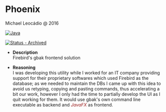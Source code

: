 # Phoenix
Michael Leocádio @ 2016

[![Java](https://img.shields.io/static/v1?label=&message=Java&color=%23991B1B&logo=Oracle)](https://)

[![Status - Archived](https://img.shields.io/badge/Status-Archived-yellow)](https://)

- **Description**<br>
Firebird's gbak frontend solution

- **Reasoning**<br>
I was developing this utility while I worked for an IT company providing support for their proprietary softwares which used Firebird as the database; as we needed to maintain the DBs I came up with this idea to avoid us retyping, copying and pasting commands, thus accelerating a bit our work, however I only had the time to partially develop the UI as I quit working for them. It would use gbak's own command line executable as backend and <span style="color:#991B1B">*JavaFX*</span> as frontend.
